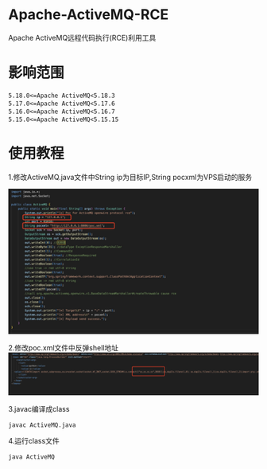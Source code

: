 # Apache-ActiveMQ-RCE
Apache ActiveMQ远程代码执行(RCE)利用工具

# 影响范围
```
5.18.0<=Apache ActiveMQ<5.18.3
5.17.0<=Apache ActiveMQ<5.17.6
5.16.0<=Apache ActiveMQ<5.16.7
5.15.0<=Apache ActiveMQ<5.15.15
```

# 使用教程
1.修改ActiveMQ.java文件中String ip为目标IP,String pocxml为VPS启动的服务

![image-1](images/1.jpg)

2.修改poc.xml文件中反弹shell地址
![avatar](images/2.jpg)

3.javac编译成class
```
javac ActiveMQ.java
```

4.运行class文件
```
java ActiveMQ
```
